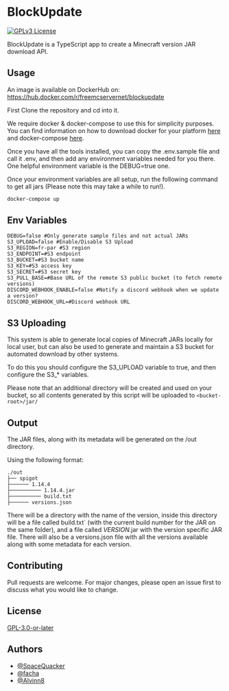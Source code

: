 # BlockUpdate

[![GPLv3 License](https://img.shields.io/badge/License-GPL%20v3-yellow.svg)](https://opensource.org/licenses/)

BlockUpdate is a TypeScript app to create a Minecraft version JAR download API.

## Usage

An image is available on DockerHub on: https://hub.docker.com/r/freemcservernet/blockupdate

First Clone the repository and cd into it.

We require docker & docker-compose to use this for simplicity purposes. You can find information on how to download
docker for your platform [here](https://docs.docker.com/get-docker/) and
docker-compose [here](https://docs.docker.com/compose/install/).

Once you have all the tools installed, you can copy the .env.sample file and call it .env, and then add any environment
variables needed for you there. One helpful environment variable is the DEBUG=true one.

Once your environment variables are all setup, run the following command to get all jars (Please note this may take a
while to run!).

```bash
docker-compose up
```

## Env Variables

```properties
DEBUG=false #Only generate sample files and not actual JARs
S3_UPLOAD=false #Enable/Disable S3 Upload
S3_REGION=fr-par #S3 region
S3_ENDPOINT=#S3 endpoint
S3_BUCKET=#S3 bucket name
S3_KEY=#S3 access key
S3_SECRET=#S3 secret key
S3_PULL_BASE=#Base URL of the remote S3 public bucket (to fetch remote versions)
DISCORD_WEBHOOK_ENABLE=false #Notify a discord webhook when we update a version?
DISCORD_WEBHOOK_URL=#Discord webhook URL
```

## S3 Uploading

This system is able to generate local copies of Minecraft JARs locally for local user, but can also be used to generate
and maintain a S3 bucket for automated download by other systems.

To do this you should configure the S3_UPLOAD variable to true, and then configure the S3_* variables.

Please note that an additional directory will be created and used on your bucket, so all contents generated by this
script will be uploaded to `<bucket-root>/jar/`

## Output

The JAR files, along with its metadata will be generated on the /out directory.

Using the following format:

```
./out
├── spigot
├────── 1.14.4
├────────── 1.14.4.jar
├────────── build.txt
├────── versions.json
```

There will be a directory with the name of the version, inside this directory will be a file called build.txt` (with the
current build number for the JAR on the same folder), and a file called _VERSION_.jar with the version specific JAR
file. There will also be a versions.json file with all the versions available along with some metadata for each version.

## Contributing

Pull requests are welcome. For major changes, please open an issue first to discuss what you would like to change.

## License

[GPL-3.0-or-later](https://choosealicense.com/licenses/gpl-3.0/)

## Authors

- [@SpaceQuacker](https://github.com/Bombardier-C-Kram)
- [@facha](https://github.com/nfacha)
- [@Alvinn8](https://github.com/Alvinn8)
